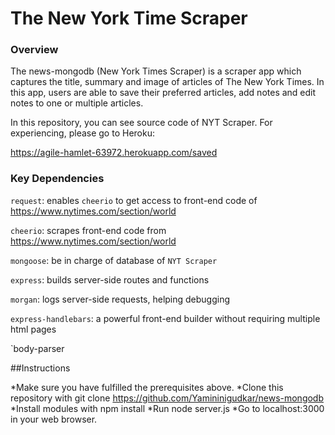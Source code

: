 # The New York Time Scraper

### Overview

The news-mongodb (New York Times Scraper) is a scraper app which captures the title, summary and image of articles of The New York Times. In this app, users are able to save their preferred articles, add notes and edit notes to one or multiple articles. 

In this repository, you can see source code of NYT Scraper. For experiencing, please go to Heroku:

https://agile-hamlet-63972.herokuapp.com/saved

### Key Dependencies

`request`: enables `cheerio` to get access to front-end code of https://www.nytimes.com/section/world

`cheerio`: scrapes front-end code from https://www.nytimes.com/section/world

`mongoose`: be in charge of database of `NYT Scraper`

`express`: builds server-side routes and functions

`morgan`: logs server-side requests, helping debugging

`express-handlebars`: a powerful front-end builder without requiring multiple html pages

`body-parser

##Instructions

*Make sure you have fulfilled the prerequisites above.
*Clone this repository with git clone https://github.com/Yamininigudkar/news-mongodb 
*Install modules with npm install
*Run node server.js
*Go to localhost:3000 in your web browser.
